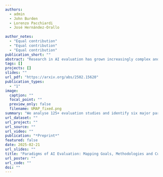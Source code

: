 ```yaml
---
authors:
  - admin
  - John Burden
  - Lorenzo Pacchiardi
  - José Hernández-Orallo
  
author_notes:
  - "Equal contribution"
  - "Equal contribution"
  - "Equal contribution"
publication_short: ""
abstract: "Research in AI evaluation has grown increasingly complex and multidisciplinary, attracting researchers with diverse backgrounds and objectives. As a result, divergent evaluation paradigms have emerged, often developing in isolation, adopting conflicting terminologies, and overlooking each other's contributions. This fragmentation has led to insular research trajectories and communication barriers both among different paradigms and with the general public, contributing to unmet expectations for deployed AI systems. To help bridge this insularity, in this paper we survey recent work in the AI evaluation landscape and identify six main paradigms. We characterise major recent contributions within each paradigm across key dimensions related to their goals, methodologies and research cultures. By clarifying the unique combination of questions and approaches associated with each paradigm, we aim to increase awareness of the breadth of current evaluation approaches and foster cross-pollination between different paradigms. We also identify potential gaps in the field to inspire future research directions."
tags: []
projects: []
slides: ""
url_pdf: "https://arxiv.org/abs/2502.15620"
publication_types:
  - "1"
image:
  caption: ""
  focal_point: ""
  preview_only: false
  filename: UMAP_fixed.png
summary: "We analyse 125+ evaluation studies and identify six major paradigms of AI evaluation, each shaped by distinct goals, methodologies, and research cultures."
url_dataset: ""
url_project: ""
url_source: ""
url_video: ""
publication: "*Preprint*"
featured: false
date: 2025-02-21
url_slides: ""
title: "Paradigms of AI Evaluation: Mapping Goals, Methodologies and Culture"
url_poster: ""
url_code: ""
doi: ""
---
```

